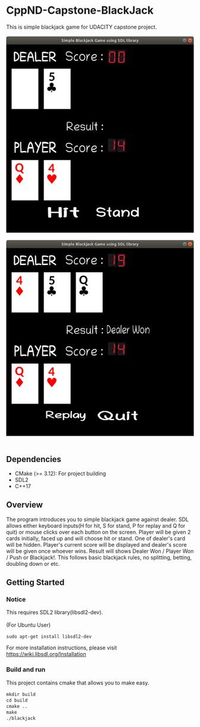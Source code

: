 # CppND-Capstone-BlackJack
This is simple blackjack game for UDACITY capstone project.
<BR></BR><img src = "blackjack_screen.png"/><BR></BR><img src = "blackjack_demo.png"/><BR></BR>
## Dependencies
- CMake (>= 3.12): For project building
- SDL2
- C++17

## Overview
The program introduces you to simple blackjack game against dealer.
SDL allows either keyboard inputs(H for hit, S for stand, P for replay and Q for quit) or mouse clicks over each button on the screen.
Player will be given 2 cards initially, faced up and will choose hit or stand.
One of dealer's card will be hidden.
Player's current score will be displayed and dealer's score will be given once whoever wins.
Result will shows Dealer Won / Player Won / Push or Blackjack!.
This follows basic blackjack rules, no splitting, betting, doubling down or etc.

## Getting Started
### Notice 
This requires SDL2 library(libsdl2-dev).
<BR></BR>(For Ubuntu User)
```
sudo apt-get install libsdl2-dev
```
For more installation instructions, please visit
https://wiki.libsdl.org/Installation

### Build and run
This project contains cmake that allows you to make easy. 

```
mkdir build
cd build
cmake ..
make
./blackjack
```
